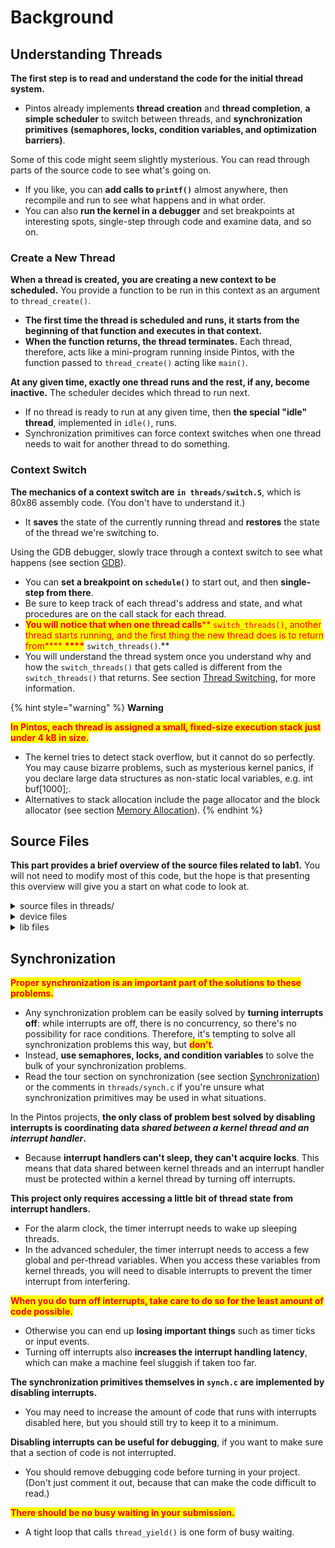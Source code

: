 # Background

## Understanding Threads

**The first step is to read and understand the code for the initial thread system.**

* Pintos already implements **thread creation** and **thread completion**, **a simple scheduler** to switch between threads, and **synchronization primitives** **(semaphores, locks, condition variables, and optimization barriers)**.

Some of this code might seem slightly mysterious. You can read through parts of the source code to see what's going on.

* If you like, you can **add calls to `printf()`** almost anywhere, then recompile and run to see what happens and in what order.
* You can also **run the kernel in a debugger** and set breakpoints at interesting spots, single-step through code and examine data, and so on.

### Create a New Thread

**When a thread is created, you are creating a new context to be scheduled.** You provide a function to be run in this context as an argument to `thread_create()`.

* **The first time the thread is scheduled and runs, it starts from the beginning of that function and executes in that context.**
* **When the function returns, the thread terminates.** Each thread, therefore, acts like a mini-program running inside Pintos, with the function passed to `thread_create()` acting like `main()`.

**At any given time, exactly one thread runs and the rest, if any, become inactive.** The scheduler decides which thread to run next.

* If no thread is ready to run at any given time, then **the special "idle" thread**, implemented in `idle()`, runs.
* Synchronization primitives can force context switches when one thread needs to wait for another thread to do something.

### Context Switch

**The mechanics of a context switch are `in threads/switch.S`**, which is 80x86 assembly code. (You don't have to understand it.)

* It **saves** the state of the currently running thread and **restores** the state of the thread we're switching to.

Using the GDB debugger, slowly trace through a context switch to see what happens (see section [GDB](../../getting-started/debug-and-test/debugging.md#gdb)).

* You can **set a breakpoint on `schedule()`** to start out, and then **single-step from there**.
* Be sure to keep track of each thread's address and state, and what procedures are on the call stack for each thread.
* <mark style="color:red;"><mark style="color:red;">**You will notice that when one thread calls**<mark style="color:red;"></mark><mark style="color:red;">** **</mark><mark style="color:red;">**`switch_threads()`**</mark><mark style="color:red;">**, another thread starts running, and the first thing the new thread does is to return from**</mark><mark style="color:red;">** **</mark><mark style="color:red;"><mark style="color:red;">****<mark style="color:red;"></mark><mark style="color:red;">** **</mark><mark style="color:red;">**`switch_threads()`**</mark><mark style="color:red;">**.**</mark>
* You will understand the thread system once you understand why and how the `switch_threads()` that gets called is different from the `switch_threads()` that returns. See section [Thread Switching](../../appendix/reference-guide/threads.md#thread-switching), for more information.

{% hint style="warning" %}
**Warning**

<mark style="color:red;">**In Pintos, each thread is assigned a small, fixed-size execution stack just under 4 kB in size.**</mark>

* The kernel tries to detect stack overflow, but it cannot do so perfectly. You may cause bizarre problems, such as mysterious kernel panics, if you declare large data structures as non-static local variables, e.g. int buf\[1000];.
* Alternatives to stack allocation include the page allocator and the block allocator (see section [Memory Allocation](../../appendix/reference-guide/memory-allocation.md)).
{% endhint %}

## Source Files

**This part provides a brief overview of the source files related to lab1.** You will not need to modify most of this code, but the hope is that presenting this overview will give you a start on what code to look at.

<details>

<summary>source files in threads/</summary>

* <mark style="color:blue;">**loader.S**</mark>
* <mark style="color:blue;">**loader.h**</mark>
  * **The kernel loader.** Assembles to 512 bytes of code and data that the PC BIOS loads into memory and which in turn finds the kernel on disk, loads it into memory, and jumps to `start()` in start.S.
  * See section [The Loader](../../appendix/reference-guide/loading.md#the-loader), for details. You should not need to look at this code or modify it.
* <mark style="color:blue;">**start.S**</mark>
  * **Does basic setup needed for memory protection and 32-bit operation on 80x86 CPUs.** Unlike the loader, this code is actually **part of the kernel**.
  * See section [Low-Level Kernel Initialization](../../appendix/reference-guide/loading.md#low-level-kernel-initialization), for details.
* <mark style="color:blue;">**kernel.lds.S**</mark>
  * **The linker script used to link the kernel.** Sets the load address of the kernel and arranges for `start.S` to be near the beginning of the kernel image.
  * See section The [Loader](../../appendix/reference-guide/loading.md#the-loader), for details. Again, you should not need to look at this code or modify it, but it's here in case you're curious.
* <mark style="color:blue;">**init.c**</mark>
* <mark style="color:blue;">**init.h**</mark>
  * **Kernel initialization**, including `pintos_init()`, the kernel's "main program."
  * **You should look over `pintos_init()` at least to see what gets initialized.** You might want to add your own initialization code here.
  * See section [High-Level Kernel Initialization](../../appendix/reference-guide/loading.md#high-level-kernel-initialization), for details.
* <mark style="color:blue;">**thread.c**</mark>
* <mark style="color:blue;">**thread.h**</mark>
  * **Basic thread support.** Much of your work will take place in these files.
  * `thread.h` defines `struct thread`, which you are likely to modify in all four projects.
  * See [`struct thread`](../../appendix/reference-guide/threads.md#struct-thread) and [Threads](../../appendix/reference-guide/threads.md) for more information.
* <mark style="color:blue;">**switch.S**</mark>
* <mark style="color:blue;">**switch.h**</mark>
  * **Assembly language routine for switching threads.** Already discussed above.
  * See section [Thread Functions](../../appendix/reference-guide/threads.md#thread-functions), for more information.
* <mark style="color:blue;">**palloc.c**</mark>
* <mark style="color:blue;">**palloc.h**</mark>
  * **Page allocator**, which hands out system memory in multiples of 4 kB pages.
  * See section [Page Allocator](../../appendix/reference-guide/memory-allocation.md#page-allocator), for more information.
* <mark style="color:blue;">**malloc.c**</mark>
* <mark style="color:blue;">**malloc.h**</mark>
  * **A simple implementation of `malloc()` and `free()` for the kernel.**
  * See section [Block Allocator](../../appendix/reference-guide/memory-allocation.md#block-allocator), for more information.
* <mark style="color:blue;">**interrupt.c**</mark>
* <mark style="color:blue;">**interrupt.h**</mark>
  * **Basic interrupt handling and functions for turning interrupts on and off.**
  * See section [Interrupt Handling](../../appendix/reference-guide/interrupt-handling.md), for more information.
* <mark style="color:blue;">**intr-stubs.S**</mark>
* <mark style="color:blue;">**intr-stubs.h**</mark>
  * **Assembly code for low-level interrupt handling.**
  * See section [Interrupt Infrastructure](../../appendix/reference-guide/interrupt-handling.md#interrupt-infrastructure), for more information.
* <mark style="color:blue;">**synch.c**</mark>
* <mark style="color:blue;">**synch.h**</mark>
  * **Basic synchronization primitives: semaphores, locks, condition variables, and optimization barriers.** You will need to use these for synchronization in all four projects.
  * See section [Synchronization](../../appendix/reference-guide/synchronization.md), for more information.
* <mark style="color:blue;">**io.h**</mark>
  * **Functions for I/O port access.**
  * This is mostly used by source code in the devices directory that you won't have to touch.
* <mark style="color:blue;">**vaddr.h**</mark>
* <mark style="color:blue;">**pte.h**</mark>
  * **Functions and macros for working with virtual addresses and page table entries.**
  * These will be more important to you in project 3. For now, you can ignore them.
* <mark style="color:blue;">**flags.h**</mark>
  * **Macros that define a few bits in the 80x86 "flags" register.** Probably of no interest.

</details>

<details>

<summary>device files</summary>

The basic threaded kernel also includes these files in the `devices` directory:

* <mark style="color:blue;">**timer.c**</mark>
* <mark style="color:blue;">**timer.h**</mark>
  * **System timer that ticks, by default, 100 times per second.**
  * <mark style="color:red;">**You will modify this code in this project.**</mark>
* <mark style="color:blue;">**vga.c**</mark>
* <mark style="color:blue;">**vga.h**</mark>
  * **VGA display driver.** Responsible for writing text to the screen.
  * You should have no need to look at this code. `printf()` calls into the VGA display driver for you, so there's little reason to call this code yourself.
* <mark style="color:blue;">**serial.c**</mark>
* <mark style="color:blue;">**serial.h**</mark>
  * **Serial port driver.**
  * Again, `printf()` calls this code for you, so you don't need to do so yourself. It handles serial input by passing it to the input layer (see below).
* <mark style="color:blue;">**block.c**</mark>
* <mark style="color:blue;">**block.h**</mark>
  * **An abstraction layer for **_**block devices**_, that is, random-access, disk-like devices that are organized as arrays of fixed-size blocks.
  * Out of the box, Pintos supports two types of block devices: **IDE disks** and **partitions**.
  * Block devices, regardless of type, won't actually be used until project 2.
* <mark style="color:blue;">**ide.c**</mark>
* <mark style="color:blue;">**ide.h**</mark>
  * **Supports reading and writing sectors on up to 4 IDE disks.**
* <mark style="color:blue;">**partition.c**</mark>
* <mark style="color:blue;">**partition.h**</mark>
  * **Understands the structure of partitions on disks**, allowing a single disk to be carved up into multiple regions (partitions) for independent use.
* <mark style="color:blue;">**kbd.c**</mark>
* <mark style="color:blue;">**kbd.h**</mark>
  * **Keyboard driver.** Handles keystrokes passing them to the input layer (see below).
* <mark style="color:blue;">**input.c**</mark>
* <mark style="color:blue;">**input.h**</mark>
  * **Input layer.** Queues input characters passed along by the keyboard or serial drivers.
* <mark style="color:blue;">**intq.c**</mark>
* <mark style="color:blue;">**intq.h**</mark>
  * **Interrupt queue**, for managing a circular queue that both kernel threads and interrupt handlers want to access. Used by the keyboard and serial drivers.
* <mark style="color:blue;">**rtc.c**</mark>
* <mark style="color:blue;">**rtc.h**</mark>
  * **Real-time clock driver**, to enable the kernel to determine the current date and time.
  * By default, this is only used by `thread/init.c` to choose an initial seed for the random number generator.
* <mark style="color:blue;">**speaker.c**</mark>
* <mark style="color:blue;">**speaker.h**</mark>
  * **Driver that can produce tones on the PC speaker.**
* <mark style="color:blue;">**pit.c**</mark>
* <mark style="color:blue;">**pit.h**</mark>
  * **Code to configure the 8254 Programmable Interrupt Timer.**
  * This code is used by both `devices/timer.c` and `devices/speaker.c` because each device uses one of the PIT's output channel.

</details>

<details>

<summary>lib files</summary>

Finally, `lib` and `lib/kernel` contain useful library routines. (`lib/user` will be used by user programs, starting in project 2, but it is not part of the kernel.)

Here's a few more details:

* <mark style="color:blue;">**ctype.h**</mark>
* <mark style="color:blue;">**inttypes.h**</mark>
* <mark style="color:blue;">**limits.h**</mark>
* <mark style="color:blue;">**stdarg.h**</mark>
* <mark style="color:blue;">**stdbool.h**</mark>
* <mark style="color:blue;">**stddef.h**</mark>
* <mark style="color:blue;">**stdint.h**</mark>
* <mark style="color:blue;">**stdio.c**</mark>
* <mark style="color:blue;">**stdio.h**</mark>
* <mark style="color:blue;">**stdlib.c**</mark>
* <mark style="color:blue;">**stdlib.h**</mark>
* <mark style="color:blue;">**string.c**</mark>
* <mark style="color:blue;">**string.h**</mark>
  * **A subset of the standard C library.**
  * See section [C99](../../appendix/coding-standards.md#c99), for information on a few recently introduced pieces of the C library that you might not have encountered before.
  * See section [Unsafe String Functions](../../appendix/coding-standards.md#unsafe-string-functions), for information on what's been intentionally left out for safety.
* <mark style="color:blue;">**debug.c**</mark>
* <mark style="color:blue;">**debug.h**</mark>
  * **Functions and macros to aid debugging.**
  * See section [Debugging Tools](../../getting-started/debug-and-test/debugging.md), for more information.
* <mark style="color:blue;">**random.c**</mark>
* <mark style="color:blue;">**random.h**</mark>
  * **Pseudo-random number generator.**
  * **The actual sequence of random values will not vary from one Pintos run to another**, unless you do one of three things:
    1. specify a new random seed value on the `-rs` kernel command-line option on each run,
    2. or use a simulator other than Bochs,
    3. or specify the `-r` option to `pintos`.
* <mark style="color:blue;">**round.h**</mark>
  * **Macros for rounding.**
* <mark style="color:blue;">**syscall-nr.h**</mark>
  * **System call numbers.**
  * Not used until project 2.
* <mark style="color:blue;">**kernel/list.c**</mark>
* <mark style="color:blue;">**kernel/list.h**</mark>
  * **Doubly linked list implementation.**
  * <mark style="color:red;">**Used all over the Pintos code, and you'll probably want to use it a few places yourself in project 1.**</mark>
* <mark style="color:blue;">**kernel/bitmap.c**</mark>
* <mark style="color:blue;">**kernel/bitmap.h**</mark>
  * **Bitmap implementation.**
  * You can use this in your code if you like, but you probably won't have any need for it in project 1.
* <mark style="color:blue;">**kernel/hash.c**</mark>
* <mark style="color:blue;">**kernel/hash.h**</mark>
  * **Hash table implementation.**
  * Likely to come in handy for project 3.
* <mark style="color:blue;">**kernel/console.c**</mark>
* <mark style="color:blue;">**kernel/console.h**</mark>
* <mark style="color:blue;">**kernel/stdio.h**</mark>
  * **Implements `printf()` and a few other functions.**

</details>

## Synchronization

<mark style="color:red;">**Proper synchronization is an important part of the solutions to these problems.**</mark>

* Any synchronization problem can be easily solved by **turning interrupts off**: while interrupts are off, there is no concurrency, so there's no possibility for race conditions. Therefore, it's tempting to solve all synchronization problems this way, but <mark style="color:red;">**don't**</mark>.
* Instead, **use semaphores, locks, and condition variables** to solve the bulk of your synchronization problems.
* Read the tour section on synchronization (see section [Synchronization](../../appendix/reference-guide/synchronization.md)) or the comments in `threads/synch.c` if you're unsure what synchronization primitives may be used in what situations.

In the Pintos projects, **the only class of problem best solved by disabling interrupts is coordinating data **_**shared between a kernel thread and an interrupt handler**_**.**

* Because **interrupt handlers can't sleep, they can't acquire locks**. This means that data shared between kernel threads and an interrupt handler must be protected within a kernel thread by turning off interrupts.

**This project only requires accessing a little bit of thread state from interrupt handlers.**

* For the alarm clock, the timer interrupt needs to wake up sleeping threads.
* In the advanced scheduler, the timer interrupt needs to access a few global and per-thread variables. When you access these variables from kernel threads, you will need to disable interrupts to prevent the timer interrupt from interfering.

<mark style="color:red;">**When you do turn off interrupts, take care to do so for the least amount of code possible.**</mark>

* Otherwise you can end up **losing important things** such as timer ticks or input events.
* Turning off interrupts also **increases the interrupt handling latency**, which can make a machine feel sluggish if taken too far.

**The synchronization primitives themselves in `synch.c` are implemented by disabling interrupts.**

* You may need to increase the amount of code that runs with interrupts disabled here, but you should still try to keep it to a minimum.

**Disabling interrupts can be useful for debugging**, if you want to make sure that a section of code is not interrupted.

* You should remove debugging code before turning in your project. (Don't just comment it out, because that can make the code difficult to read.)

<mark style="color:red;">**There should be no busy waiting in your submission.**</mark>

* A tight loop that calls `thread_yield()` is one form of busy waiting.

